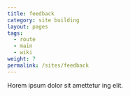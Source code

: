 ```yaml
---
title: feedback
category: site building
layout: pages
tags:
  - route
  - main
  - wiki
weight: 7
permalink: /sites/feedback
---
```


Horem ipsum dolor sit amettetur ing elit. 
